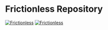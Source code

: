 # Frictionless Repository

[![Frictionless](https://github.com/frictionlessdata/repository/actions/workflows/passing.yaml/badge.svg)](https://repository.frictionlessdata.io/report?user=frictionlessdata&repo=repository&workflow=passing)
[![Frictionless](https://github.com/frictionlessdata/repository/actions/workflows/failing.yaml/badge.svg)](https://repository.frictionlessdata.io/report?user=frictionlessdata&repo=repository&workflow=failing)
